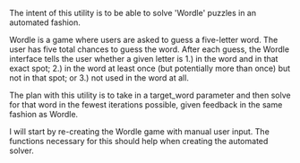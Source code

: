 The intent of this utility is to be able to solve 'Wordle' puzzles in an automated fashion.

Wordle is a game where users are asked to guess a five-letter word. The user has five total chances to guess the word. After each guess, the Wordle interface tells the user whether a given letter is 1.) in the word and in that exact spot;  2.) in the word at least once (but potentially more than once) but not in that spot; or 3.) not used in the word at all.

The plan with this utility is to take in a target_word parameter and then solve for that word in the fewest iterations possible, given feedback in the same fashion as Wordle.

I will start by re-creating the Wordle game with manual user input. The functions necessary for this should help when creating the automated solver.